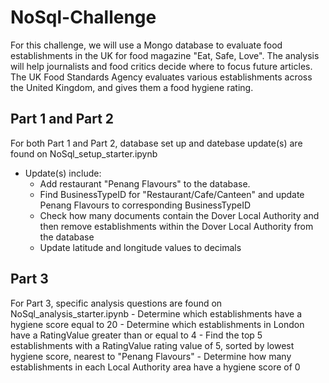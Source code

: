 # NoSql-Challenge

For this challenge, we will use a Mongo database to evaluate food establishments in the UK for food magazine "Eat, Safe, Love". The analysis will help journalists and food critics decide where to focus future articles.  The UK Food Standards Agency evaluates various establishments across the United Kingdom, and gives them a food hygiene rating.  

## Part 1 and Part 2
For both Part 1 and Part 2, database set up and datebase update(s) are found on NoSql_setup_starter.ipynb
  - Update(s) include:
    - Add restaurant "Penang Flavours" to the database.
    - Find BusinessTypeID for "Restaurant/Cafe/Canteen" and update Penang Flavours to corresponding BusinessTypeID
    - Check how many documents contain the Dover Local Authority and then remove establishments within the Dover Local Authority from the database
    - Update latitude and longitude values to decimals

  ## Part 3
  For Part 3, specific analysis questions are found on NoSql_analysis_starter.ipynb
    - Determine which establishments have a hygiene score equal to 20
    - Determine which establishments in London have a RatingValue greater than or equal to 4
    - Find the top 5 establishments with a RatingValue rating value of 5, sorted by lowest hygiene score, nearest to "Penang Flavours"
    - Determine how many establishments in each Local Authority area have a hygiene score of 0
